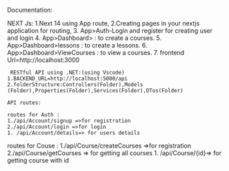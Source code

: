 Documentation:

NEXT Js:
       1.Next 14 using App route,
       2.Creating pages in your nextjs application for routing,
       3.  App>Auth-Login and register for creating user and login
       4.  App>Dashboard> : to create a courses.
       5.  App>Dashboard>lessons : to create a lessons.
       6.  App>Dashboard>ViewCourses : to view a courses.
       7.  frontend Url=http://localhost:3000


     RESTful API using .NET:(using Vscode)
    1.BACKEND_URL=http://localhost:5000/api
    2.folderStructure:Controllers(Folder),Models (Folder),Properties(Folder),Services(Folder),DTos(Folder)

    API routes:

    routes for Auth :
    1./api/Account/signup =>for registration
    2./api/Account/login =>for login
    1. /api/Account/details=> for users details



routes for Couse :
    1./api/Course/createCourses =>for registration
    2./api/Course/getCourses => for getting all courses
    1. /api/Course/{id}=> for getting course with id

       
